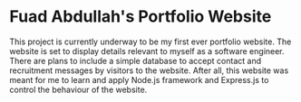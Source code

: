 # Fuad Abdullah's Portfolio Website

This project is currently underway to be my first ever portfolio website. The website is set to display details relevant to myself as a software engineer. There are plans to include a simple database to accept contact and recruitment messages by visitors to the website. After all, this website was meant for me to learn and apply Node.js framework and Express.js to control the behaviour of the website. 


